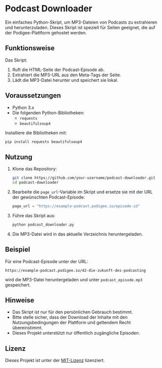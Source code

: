 # Podcast Downloader

Ein einfaches Python-Skript, um MP3-Dateien von Podcasts zu extrahieren und herunterzuladen. Dieses Skript ist speziell für Seiten geeignet, die auf der Podigee-Plattform gehostet werden.

## Funktionsweise

Das Skript:
1. Ruft die HTML-Seite der Podcast-Episode ab.
2. Extrahiert die MP3-URL aus den Meta-Tags der Seite.
3. Lädt die MP3-Datei herunter und speichert sie lokal.

## Voraussetzungen

- Python 3.x
- Die folgenden Python-Bibliotheken:
  - `requests`
  - `beautifulsoup4`

Installiere die Bibliotheken mit:

```bash
pip install requests beautifulsoup4
```

## Nutzung

1. Klone das Repository:
   ```bash
   git clone https://github.com/your-username/podcast-downloader.git
   cd podcast-downloader
   ```

2. Bearbeite die `page_url`-Variable im Skript und ersetze sie mit der URL der gewünschten Podcast-Episode:
   ```python
   page_url = "https://example-podcast.podigee.io/episode-id"
   ```

3. Führe das Skript aus:
   ```bash
   python podcast_downloader.py
   ```

4. Die MP3-Datei wird in das aktuelle Verzeichnis heruntergeladen.

## Beispiel

Für eine Podcast-Episode unter der URL:

```
https://example-podcast.podigee.io/42-die-zukunft-des-podcasting
```

wird die MP3-Datei heruntergeladen und unter `podcast_episode.mp3` gespeichert.

## Hinweise

- Das Skript ist nur für den persönlichen Gebrauch bestimmt.
- Bitte stelle sicher, dass der Download der Inhalte mit den Nutzungsbedingungen der Plattform und geltendem Recht übereinstimmt.
- Dieses Projekt unterstützt nur öffentlich zugängliche Episoden.

## Lizenz

Dieses Projekt ist unter der [MIT-Lizenz](LICENSE) lizenziert.


 